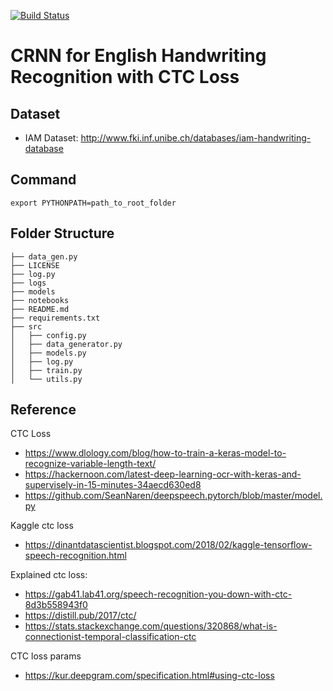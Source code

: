 [![Build Status](https://travis-ci.org/huyhoang17/CRNN_CTC_English_Handwriting_Recognition.svg?branch=master)](https://travis-ci.org/huyhoang17/CRNN_CTC_English_Handwriting_Recognition)

# CRNN for English Handwriting Recognition with CTC Loss

Dataset
---

- IAM Dataset: http://www.fki.inf.unibe.ch/databases/iam-handwriting-database

Command
---

```
export PYTHONPATH=path_to_root_folder
```

Folder Structure
---

```
├── data_gen.py
├── LICENSE
├── log.py
├── logs
├── models
├── notebooks
├── README.md
├── requirements.txt
├── src
│   ├── config.py
│   ├── data_generator.py
│   ├── models.py
│   ├── log.py
│   ├── train.py
│   └── utils.py
```

Reference
---

CTC Loss
- https://www.dlology.com/blog/how-to-train-a-keras-model-to-recognize-variable-length-text/
- https://hackernoon.com/latest-deep-learning-ocr-with-keras-and-supervisely-in-15-minutes-34aecd630ed8
- https://github.com/SeanNaren/deepspeech.pytorch/blob/master/model.py

Kaggle ctc loss
- https://dinantdatascientist.blogspot.com/2018/02/kaggle-tensorflow-speech-recognition.html

Explained ctc loss:
- https://gab41.lab41.org/speech-recognition-you-down-with-ctc-8d3b558943f0
- https://distill.pub/2017/ctc/
- https://stats.stackexchange.com/questions/320868/what-is-connectionist-temporal-classification-ctc

CTC loss params
- https://kur.deepgram.com/specification.html#using-ctc-loss